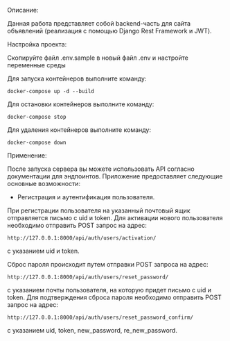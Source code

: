 Описание:

Данная работа представляет собой backend-часть для сайта объявлений (реализация с помощью Django Rest Framework и JWT).

Настройка проекта:

Скопируйте файл .env.sample в новый файл .env и настройте переменные среды


Для запуска контейнеров выполните команду: 

    docker-compose up -d --build

Для остановки контейнеров выполните команду: 

    docker-compose stop

Для удаления контейнеров выполните команду: 

    docker-compose down

Применение:

После запуска сервера вы можете использовать API согласно документации для эндпоинтов. Приложение предоставляет следующие основные возможности:

- Регистрация и аутентификация пользователя.


При регистрации пользователя на указанный почтовый ящик отправляется письмо с uid 
и token. Для активации нового пользователя необходимо отправить POST запрос на адрес:

    http://127.0.0.1:8000/api/auth/users/activation/
с указанием uid и token.

Сброс пароля происходит путем отправки POST запроса на адрес:

    http://127.0.0.1:8000/api/auth/users/reset_password/
с указанием почты пользователя, на которую придет письмо с uid 
и token. Для подтверждения сброса пароля необходимо отправить POST запрос на адрес:

    http://127.0.0.1:8000/api/auth/users/reset_password_confirm/
с указанием uid, token, new_password, re_new_password.